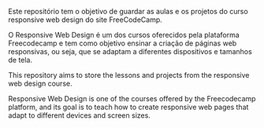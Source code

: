 Este repositório tem o objetivo de guardar as aulas e os projetos do curso responsive web design do site FreeCodeCamp.

O Responsive Web Design é um dos cursos oferecidos pela plataforma Freecodecamp e tem como objetivo ensinar a criação de páginas web responsivas, ou seja, que se adaptam a diferentes dispositivos e tamanhos de tela.

This repository aims to store the lessons and projects from the responsive web design course.

Responsive Web Design is one of the courses offered by the Freecodecamp platform, and its goal is to teach how to create responsive web pages that adapt to different devices and screen sizes.
